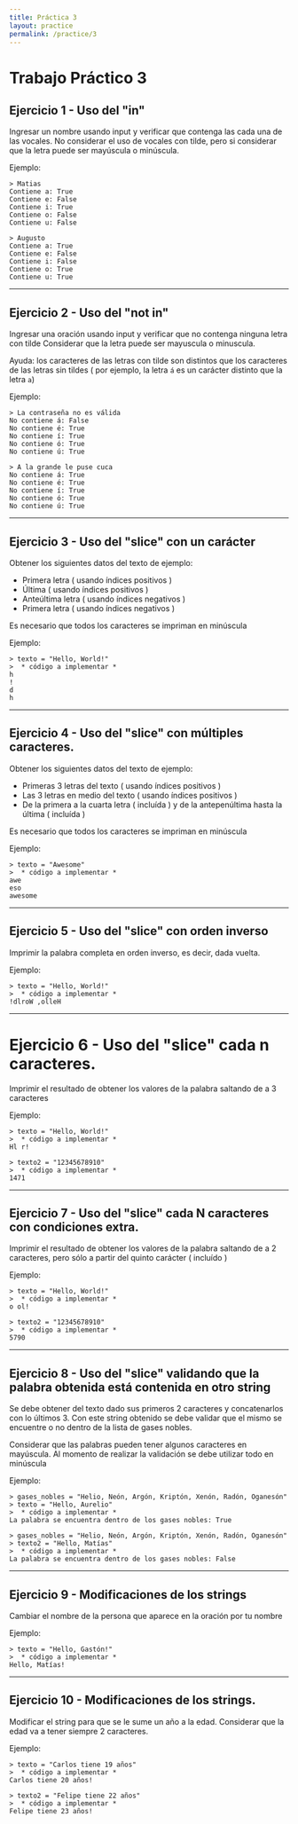 ```yaml
---
title: Práctica 3
layout: practice
permalink: /practice/3
---
```


# Trabajo Práctico 3

## Ejercicio 1 - Uso del "in"

Ingresar un nombre usando input y verificar que contenga las cada una de las vocales.
No considerar el uso de vocales con tilde, pero si considerar que la letra puede ser mayúscula o minúscula.

Ejemplo: 
```
> Matias
Contiene a: True
Contiene e: False
Contiene i: True
Contiene o: False
Contiene u: False

> Augusto
Contiene a: True
Contiene e: False
Contiene i: False
Contiene o: True
Contiene u: True
```
************************************************** 

## Ejercicio 2 - Uso del "not in"

Ingresar una oración usando input y verificar que no contenga ninguna letra con tilde
Considerar que la letra puede ser mayuscula o minuscula.

Ayuda: los caracteres de las letras con tilde son distintos que los caracteres de las letras sin tildes
( por ejemplo, la letra `á` es un carácter distinto que la letra `a`)

Ejemplo: 
```
> La contraseña no es válida
No contiene á: False
No contiene é: True
No contiene í: True
No contiene ó: True
No contiene ú: True

> A la grande le puse cuca
No contiene á: True
No contiene é: True
No contiene í: True
No contiene ó: True
No contiene ú: True
```
************************************************** 

## Ejercicio 3 - Uso del "slice" con un carácter

Obtener los siguientes datos del texto de ejemplo:
* Primera letra ( usando índices positivos )
* Última  ( usando índices positivos )
* Anteúltima letra ( usando índices negativos )
* Primera letra ( usando índices negativos )

Es necesario que todos los caracteres se impriman en minúscula

Ejemplo: 
```
> texto = "Hello, World!"
>  * código a implementar *
h
!
d
h
```
************************************************** 

## Ejercicio 4 - Uso del "slice" con múltiples caracteres. 
Obtener los siguientes datos del texto de ejemplo:
* Primeras 3 letras del texto ( usando índices positivos )
* Las 3 letras en medio del texto ( usando índices positivos )
* De la primera a la cuarta letra ( incluída ) y de la antepenúltima hasta la última ( incluída )

Es necesario que todos los caracteres se impriman en minúscula

Ejemplo: 
```
> texto = "Awesome"
>  * código a implementar *
awe
eso
awesome
```

************************************************** 
## Ejercicio 5 - Uso del "slice" con orden inverso
Imprimir la palabra completa en orden inverso, es decir, dada vuelta.

Ejemplo: 
```
> texto = "Hello, World!"
>  * código a implementar *
!dlroW ,olleH
```

************************************************** 
# Ejercicio 6 - Uso del "slice" cada n caracteres.
Imprimir el resultado de obtener los valores de la palabra saltando de a 3 caracteres

Ejemplo: 
```
> texto = "Hello, World!"
>  * código a implementar *
Hl r!

> texto2 = "12345678910"
>  * código a implementar *
1471
```

************************************************** 
## Ejercicio 7 - Uso del "slice" cada N caracteres con condiciones extra.
Imprimir el resultado de obtener los valores de la palabra saltando de a 2 caracteres, pero sólo a partir del quinto carácter ( incluído )

Ejemplo: 
```
> texto = "Hello, World!"
>  * código a implementar *
o ol!

> texto2 = "12345678910"
>  * código a implementar *
5790
```

************************************************** 
## Ejercicio 8 - Uso del "slice" validando que la palabra obtenida está contenida en otro string
Se debe obtener del texto dado sus primeros 2 caracteres y concatenarlos con lo últimos 3.
Con este string obtenido se debe validar que el mismo se encuentre o no dentro de la lista de gases nobles.

Considerar que las palabras pueden tener algunos caracteres en mayúscula.
Al momento de realizar la validación se debe utilizar todo en minúscula

Ejemplo: 
```
> gases_nobles = "Helio, Neón, Argón, Kriptón, Xenón, Radón, Oganesón"
> texto = "Hello, Aurelio"
>  * código a implementar *
La palabra se encuentra dentro de los gases nobles: True

> gases_nobles = "Helio, Neón, Argón, Kriptón, Xenón, Radón, Oganesón"
> texto2 = "Hello, Matías"
>  * código a implementar *
La palabra se encuentra dentro de los gases nobles: False
```

************************************************** 
## Ejercicio 9 - Modificaciones de los strings
Cambiar el nombre de la persona que aparece en la oración por tu nombre

Ejemplo: 
```
> texto = "Hello, Gastón!"
>  * código a implementar *
Hello, Matías!

```

************************************************** 
## Ejercicio 10 - Modificaciones de los strings.
Modificar el string para que se le sume un año a la edad. 
Considerar que la edad va a tener siempre 2 caracteres. 

Ejemplo: 
```
> texto = "Carlos tiene 19 años"
>  * código a implementar *
Carlos tiene 20 años!

> texto2 = "Felipe tiene 22 años"
>  * código a implementar *
Felipe tiene 23 años!

```